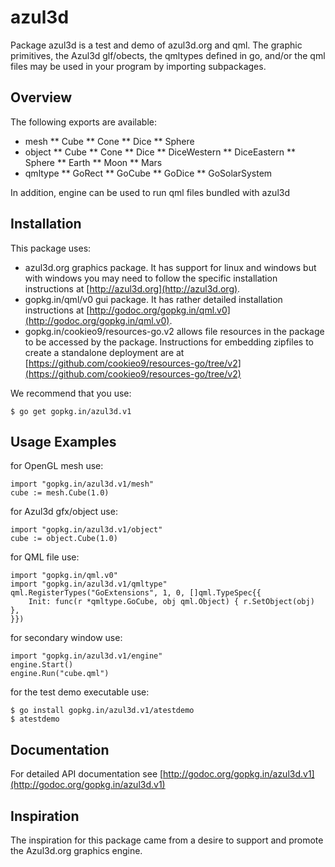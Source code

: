 azul3d
======

Package azul3d is a test and demo of azul3d.org and qml.
The graphic primitives, the Azul3d glf/obects, the qmltypes defined in go, and/or the qml files may be used in your program by importing subpackages.

Overview
--------

The following exports are available:
 * mesh
 ** Cube
 ** Cone
 ** Dice
 ** Sphere
 * object
 ** Cube
 ** Cone
 ** Dice
 ** DiceWestern
 ** DiceEastern
 ** Sphere
 ** Earth
 ** Moon
 ** Mars
 * qmltype
 ** GoRect
 ** GoCube
 ** GoDice
 ** GoSolarSystem

 In addition, engine can be used to run qml files bundled with azul3d

Installation
------------

This package uses:
 * azul3d.org graphics package. It has support for linux and windows but with windows you may need to follow the specific installation instructions at [http://azul3d.org](http://azul3d.org).
 * gopkg.in/qml/v0 gui package. It has rather detailed installation instructions at [http://godoc.org/gopkg.in/qml.v0](http://godoc.org/gopkg.in/qml.v0).
 * gopkg.in/cookieo9/resources-go.v2 allows file resources in the package to be accessed by the package. Instructions for embedding zipfiles to create a standalone deployment are at [https://github.com/cookieo9/resources-go/tree/v2](https://github.com/cookieo9/resources-go/tree/v2)

We recommend that you use:

    $ go get gopkg.in/azul3d.v1

Usage Examples
--------------

for OpenGL mesh use:
	
	import "gopkg.in/azul3d.v1/mesh"
	cube := mesh.Cube(1.0)

for Azul3d gfx/object use:
	
	import "gopkg.in/azul3d.v1/object"
	cube := object.Cube(1.0)

for QML file use:
	
	import "gopkg.in/qml.v0"
	import "gopkg.in/azul3d.v1/qmltype"
	qml.RegisterTypes("GoExtensions", 1, 0, []qml.TypeSpec{{
		Init: func(r *qmltype.GoCube, obj qml.Object) { r.SetObject(obj) },
	}})	

for secondary window use:
	
	import "gopkg.in/azul3d.v1/engine"
	engine.Start()
	engine.Run("cube.qml")

for the test demo executable use:
    
    $ go install gopkg.in/azul3d.v1/atestdemo
    $ atestdemo

Documentation
-------------

For detailed API documentation see [http://godoc.org/gopkg.in/azul3d.v1](http://godoc.org/gopkg.in/azul3d.v1)

Inspiration
-----------

The inspiration for this package came from a desire to support and promote the Azul3d.org graphics engine.